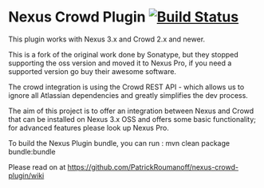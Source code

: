 Nexus Crowd Plugin [![Build Status](https://travis-ci.org/PatrickRoumanoff/nexus-crowd-plugin.png)](https://travis-ci.org/PatrickRoumanoff/nexus-crowd-plugin)
==================

This plugin works with Nexus 3.x and Crowd 2.x and newer.

This is a fork of the original work done by Sonatype, but
they stopped supporting the oss version and moved it to Nexus Pro, 
if you need a supported version go buy their awesome software.

The crowd integration is using the Crowd REST API - which allows us to ignore all Atlassian dependencies and greatly simplifies the dev process.

The aim of this project is to offer an integration between Nexus and Crowd that
can be installed on Nexus 3.x OSS and offers some basic functionality; for advanced features please look up Nexus Pro.

To build the Nexus Plugin bundle, you can run : mvn clean package bundle:bundle

Please read on at https://github.com/PatrickRoumanoff/nexus-crowd-plugin/wiki
